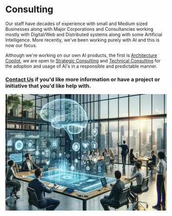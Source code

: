 # Consulting

Our staff have decades of experience with small and Medium sized Businesses along with Major Corporations and Consultancies working mostly with Digital/Web and Distributed systems along with some Artificial Intelligence. More recently, we've been working purely with AI and this is now our focus.

Although we're working on our own AI products, the first is [Architecture Copilot](../Products/architectureCopilot.html), we are open to [Strategic Consulting](strategic.html) and [Technical Consulting](technology.html) for the adoption and usage of AI's in a responsible and predictable manner.

### [Contact Us](../contact.html) if you'd like more information or have a project or initiative that you'd like help with.

<!-- ![Cognivirtus AI Office](../Images/CogniVirtus%20Office.jpg) -->

<img src="../Images/CogniVirtus%20Office.jpg" alt="Cognivirtus AI Office" class="img-full-width">
